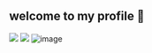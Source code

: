 ## **welcome to my profile** 🥇
![](https://media.tenor.com/QmD5eBr2pSAAAAAM/el-bicho-siuu.gif
)
![](https://media.tenor.com/bmB48felWQwAAAAM/cr7-drink.gif)
![image](https://github.com/user-attachments/assets/cbff02ff-11e9-4ac5-bc77-cf4f21d72427)
